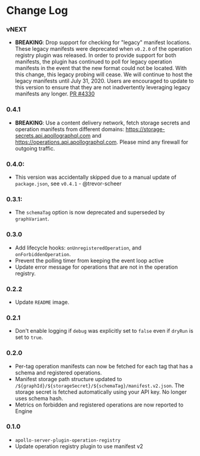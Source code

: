 # Change Log

### vNEXT

- __BREAKING__: Drop support for checking for "legacy" manifest locations.  These legacy manifests were deprecated when `v0.2.0` of the operation registry plugin was released.  In order to provide support for both manifests, the plugin has continued to poll for legacy operation manifests in the event that the new format could not be located.  With this change, this legacy probing will cease.  We will continue to host the legacy manifests until July 31, 2020.  Users are encouraged to update to this version to ensure that they are not inadvertently leveraging legacy manifests any longer. [PR #4330](https://github.com/apollographql/apollo-server/pull/4330)

### 0.4.1

- __BREAKING__: Use a content delivery network, fetch storage secrets and operation manifests from different domains: https://storage-secrets.api.apollographql.com and https://operations.api.apollographql.com. Please mind any firewall for outgoing traffic.

### 0.4.0:

- This version was accidentally skipped due to a manual update of `package.json`, see `v0.4.1` - @trevor-scheer

### 0.3.1:

- The `schemaTag` option is now deprecated and superseded by `graphVariant`.

### 0.3.0

- Add lifecycle hooks: `onUnregisteredOperation`, and `onForbiddenOperation`.
- Prevent the polling timer from keeping the event loop active
- Update error message for operations that are not in the operation registry.

### 0.2.2

- Update `README` image.

### 0.2.1

- Don't enable logging if `debug` was explicitly set to `false` even if `dryRun` is set to `true`.

### 0.2.0

- Per-tag operation manifests can now be fetched for each tag that has a schema and registered operations.
- Manifest storage path structure updated to `/${graphId}/${storageSecret}/${schemaTag}/manifest.v2.json`. The storage secret is fetched automatically using your API key. No longer uses schema hash.
- Metrics on forbidden and registered operations are now reported to Engine

### 0.1.0

- `apollo-server-plugin-operation-registry`
- Update operation registry plugin to use manifest v2
